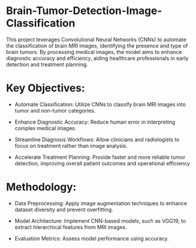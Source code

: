 # Brain-Tumor-Detection-Image-Classification
This project leverages Convolutional Neural Networks (CNNs) to automate the classification of brain MRI images, identifying the presence and type of brain tumors. By processing medical images, the model aims to enhance diagnostic accuracy and efficiency, aiding healthcare professionals in early detection and treatment planning.

# Key Objectives:
- Automate Classification: Utilize CNNs to classify brain MRI images into tumor and non-tumor categories.

- Enhance Diagnostic Accuracy: Reduce human error in interpreting complex medical images.

- Streamline Diagnosis Workflows: Allow clinicians and radiologists to focus on treatment rather than image analysis.

- Accelerate Treatment Planning: Provide faster and more reliable tumor detection, improving overall patient outcomes and operational efficiency

# Methodology:
- Data Preprocessing: Apply image augmentation techniques to enhance dataset diversity and prevent overfitting.

- Model Architecture: Implement CNN-based models, such as VGG19, to extract hierarchical features from MRI images.

- Evaluation Metrics: Assess model performance using accuracy.
